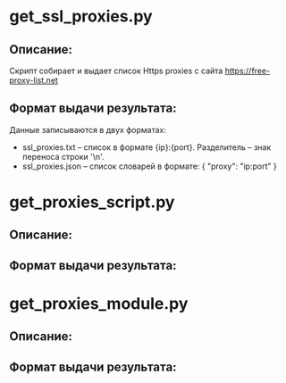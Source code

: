 # get_ssl_proxies.py
## Описание:
Скрипт собирает и выдает список Https proxies с сайта https://free-proxy-list.net <br/>

## Формат выдачи результата:
Данные записываются в двух форматах:
- ssl_proxies.txt – список в формате {ip}:{port}. Разделитель – знак переноса строки '\n'.
- ssl_proxies.json – список словарей в формате:
{
        "proxy": "ip:port"
    }

# get_proxies_script.py
## Описание:
## Формат выдачи результата:

# get_proxies_module.py
## Описание:
## Формат выдачи результата:
